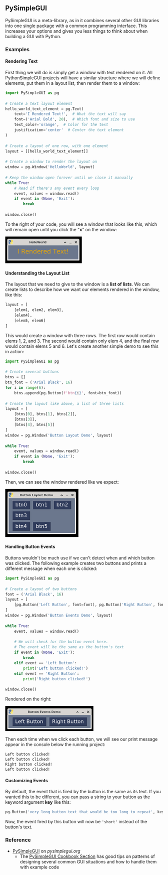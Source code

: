 ## PySimpleGUI

PySimpleGUI is a meta-library, as in it combines several other GUI libraries into one single package with a common programming interface. This increases your options and gives you less things to think about when building a GUI with Python.

### Examples

#### Rendering Text

First thing we will do is simply get a window with text rendered on it. All PythonSimpleGUI projects will have a similar structure where we will define elements, put them in a layout list, then render them to a window:

```python
import PySimpleGUI as pg

# Create a text layout element
hello_world_text_element = pg.Text(
    text='I Rendered Text!',  # What the text will say
    font=('Arial Bold', 20),  # Which font and size to use
    text_color='orange',  # Color for the text
    justification='center'  # Center the text element
)

# Create a layout of one row, with one element
layout = [[hello_world_text_element]]

# Create a window to render the layout on
window = pg.Window('HelloWorld', layout)

# Keep the window open forever until we close it manually
while True:
    # Read if there's any event every loop
    event, values = window.read()
    if event in (None, 'Exit'):
        break

window.close()
```

To the right of your code, you will see a window that looks like this, which will remain open until you click the "**x**" on the window:

<img src="../../assets/img/pysimplegui-helloworld.png">

#### Understanding the Layout List

The layout that we need to give to the window is a **list of lists**. We can create lists to describe how we want our elements rendered in the window, like this:

```python
layout = [
    [elem1, elem2, elem3],
    [elem4],
    [elem5, elem6]
]
```

This would create a window with three rows. The first row would contain elems 1, 2, and 3. The second would contain only elem 4, and the final row would contain elems 5 and 6. Let's create another simple demo to see this in action:

```python
import PySimpleGUI as pg

# Create several buttons
btns = []
btn_font = ('Arial Black', 16)
for i in range(6):
    btns.append(pg.Button(f'btn{i}', font=btn_font))

# Create the layout like above, a list of three lists
layout = [
    [btns[0], btns[1], btns[2]],
    [btns[3]],
    [btns[4], btns[5]]
]
window = pg.Window('Button Layout Demo', layout)

while True:
    event, values = window.read()
    if event in (None, 'Exit'):
        break

window.close()
```

Then, we can see the window rendered like we expect:

<img src="../../assets/img/pysimplegui-btnlayout.png">

#### Handling Button Events

Buttons wouldn't be much use if we can't detect when and which button was clicked. The following example creates two buttons and prints a different message when each one is clicked:

```python
import PySimpleGUI as pg

# Create a layout of two buttons
font = ('Arial Black', 16)
layout = [
    [pg.Button('Left Button', font=font), pg.Button('Right Button', font=font)]
]
window = pg.Window('Button Events Demo', layout)

while True:
    event, values = window.read()

    # We will check for the button event here.
    # The event will be the same as the button's text
    if event in (None, 'Exit'):
        break
    elif event == 'Left Button':
        print('Left button clicked!')
    elif event == 'Right Button':
        print('Right button clicked!')

window.close()
```

Rendered on the right:

<img src="../../assets/img/pysimplegui-btnevents.png">

Then each time when we click each button, we will see our print message appear in the console below the running project:

```text
Left button clicked!
Left button clicked!
Right button clicked!
Left button clicked!
```

#### Customizing Events

By default, the event that is fired by the button is the same as its text. If you wanted this to be different, you can pass a string to your button as the keyword argument **key** like this:

```python
pg.Button('very long button text that would be too long to repeat', key='short')
```

Now, the event fired by this button will now be `'short'` instead of the button's text.

### Reference

-   [PySimpleGUI](https://www.pysimplegui.org/en/latest/) on _pysimplegui.org_
    -   The [PySimpleGUI Cookbook Section](https://www.pysimplegui.org/en/latest/cookbook/) has good tips on patterns of designing several common GUI situations and how to handle them with example code
